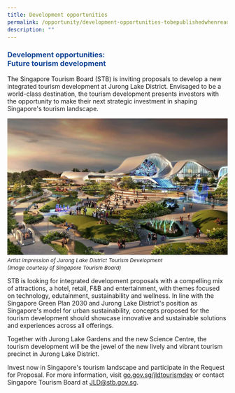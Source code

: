 ```yaml
---
title: Development opportunities
permalink: /opportunity/development-opportunities-tobepublishedwhenready/
description: ""
---
```





<h3 style="color:#124596; font-weight:bold;">Development opportunities:<br>
Future tourism development </h3>

The Singapore Tourism Board (STB) is inviting proposals to develop a new integrated tourism development at Jurong Lake District. Envisaged to be a world-class destination, the tourism development presents investors with the opportunity to make their next strategic investment in shaping Singapore's tourism landscape. 


![Lakeside Evening](/images/jld_attractions.jpg)
<span style="font-size:12px; font-style:italic;">Artist impression of Jurong Lake District Tourism Development <br>(Image courtesy of Singapore Tourism Board)</span>

STB is looking for integrated development proposals with a compelling mix of attractions, a hotel, retail, F&B and entertainment, with themes focused on technology, edutainment, sustainability and wellness. In line with the Singapore Green Plan 2030 and Jurong Lake District's position as Singapore's model for urban sustainability, concepts proposed for the tourism development should showcase innovative and sustainable solutions and experiences across all offerings.

Together with Jurong Lake Gardens and the new Science Centre, the tourism development will be the jewel of the new lively and vibrant tourism precinct in Jurong Lake District.

Invest now in Singapore's tourism landscape and participate in the Request for Proposal. For more information, visit [go.gov.sg/jldtourismdev](https://go.gov.sg/jldtourismdev) or contact Singapore Tourism Board at [JLD@stb.gov.sg](JLD@stb.gov.sg).